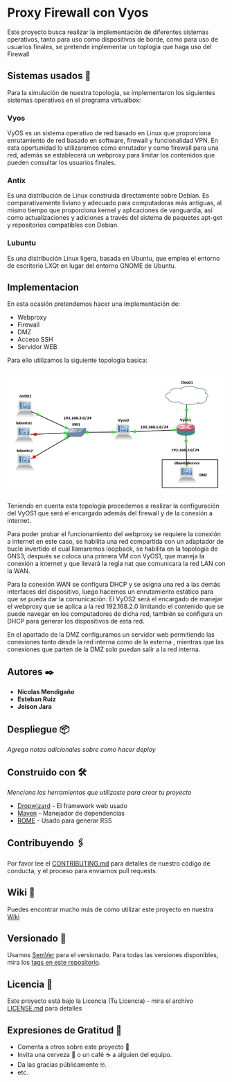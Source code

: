 # Proxy Firewall con Vyos

Este proyecto busca realizar la implementación de diferentes sistemas operativos, tanto para uso como dispositivos de borde, como para uso de usuarios finales, se pretende implementar un toplogia que haga uso del Firewall

## Sistemas usados 🚀
Para la simulación de nuestra topología, se implementaron los siguientes sistemas operativos en el programa virtualbox:

###  Vyos

VyOS es un sistema operativo de red basado en Linux que proporciona enrutamiento de red basado en software, firewall y funcionalidad VPN. En esta oportunidad lo utilizaremos como enrutador y como firewall para una red, además se establecerá un webproxy para limitar los contenidos que pueden consultar los usuarios finales.

### Antix

Es una distribución de Linux construida directamente sobre Debian. Es comparativamente liviano y adecuado para computadoras más antiguas, al mismo tiempo que proporciona kernel y aplicaciones de vanguardia, así como actualizaciones y adiciones a través del sistema de paquetes apt-get y repositorios compatibles con Debian.

### Lubuntu

Es una distribución Linux ligera, basada en Ubuntu, que emplea el entorno de escritorio LXQt en lugar del entorno GNOME de Ubuntu.

## Implementacion
En esta ocasión pretendemos hacer una implementación de:
* Webproxy
* Firewall
* DMZ
* Acceso SSH
* Servidor WEB

Para ello utilizamos la siguiente topologia basica:

<p align="center">
  <img src="Topologia.PNG" width="500" alt="accessibility text">
</p>

Teniendo en cuenta esta topología procedemos a realizar la configuración del VyOS1 que será el encargado además del firewall y de la conexión a internet.

Para poder probar el funcionamiento del webproxy se requiere la conexión a internet en este caso, se habilita una red compartida con un adaptador de bucle invertido el cual llamaremos  loopback,  se habilita en la topología de GNS3,  después se coloca una primera VM con VyOS1, que maneja la conexión a internet y que llevará la regla nat  que comunicara la red LAN con la WAN.   

Para la conexión WAN se configura DHCP y se asigna una red a las demás interfaces del dispositivo, luego hacemos un enrutamiento estático para que se pueda dar la comunicación.
El VyOS2 será el encargado de manejar el webproxy que se aplica a la red 192.168.2.0 limitando el contenido que se puede navegar en los computadores de dicha red, también se configura un DHCP para generar los dispositivos de esta red.

En el apartado de la DMZ configuramos un servidor web permitiendo las conexiones tanto desde la red interna como de la externa , mientras que las conexiones que parten de la DMZ solo puedan salir a la red interna.

## Autores ✒️

* **Nicolas Mendigaño** 
* **Esteban Ruiz** 
* **Jeison Jara** 

## Despliegue 📦

_Agrega notas adicionales sobre como hacer deploy_

## Construido con 🛠️

_Menciona las herramientas que utilizaste para crear tu proyecto_

* [Dropwizard](http://www.dropwizard.io/1.0.2/docs/) - El framework web usado
* [Maven](https://maven.apache.org/) - Manejador de dependencias
* [ROME](https://rometools.github.io/rome/) - Usado para generar RSS

## Contribuyendo 🖇️

Por favor lee el [CONTRIBUTING.md](https://gist.github.com/villanuevand/xxxxxx) para detalles de nuestro código de conducta, y el proceso para enviarnos pull requests.

## Wiki 📖

Puedes encontrar mucho más de cómo utilizar este proyecto en nuestra [Wiki](https://github.com/tu/proyecto/wiki)

## Versionado 📌

Usamos [SemVer](http://semver.org/) para el versionado. Para todas las versiones disponibles, mira los [tags en este repositorio](https://github.com/tu/proyecto/tags).



## Licencia 📄

Este proyecto está bajo la Licencia (Tu Licencia) - mira el archivo [LICENSE.md](LICENSE.md) para detalles

## Expresiones de Gratitud 🎁

* Comenta a otros sobre este proyecto 📢
* Invita una cerveza 🍺 o un café ☕ a alguien del equipo. 
* Da las gracias públicamente 🤓.
* etc.
